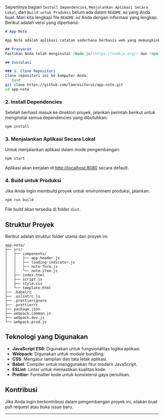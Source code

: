 Sepertinya bagian `Install Dependencies`, `Menjalankan Aplikasi Secara Lokal`, dan `Build untuk Produksi` belum ada dalam `README.md` yang Anda buat. Mari kita lengkapi file `README.md` Anda dengan informasi yang lengkap. Berikut adalah versi yang diperbarui:

```markdown
# App Note

App Note adalah aplikasi catatan sederhana berbasis web yang memungkinkan pengguna untuk membuat, mengedit, dan menghapus catatan. Aplikasi ini dirancang untuk memberikan pengalaman pengguna yang efisien dan responsif.

## Prasyarat
Pastikan Anda telah menginstal [Node.js](https://nodejs.org/) dan [npm](https://www.npmjs.com/) di komputer Anda.

## Instalasi

### 1. Clone Repositori
Clone repositori ini ke komputer Anda:
```bash
git clone https://github.com/lamrositorus/app-note.git
cd app-note
```

### 2. Install Dependencies
Setelah berhasil masuk ke direktori proyek, jalankan perintah berikut untuk menginstal semua dependencies yang dibutuhkan:
```bash
npm install
```

### 3. Menjalankan Aplikasi Secara Lokal
Untuk menjalankan aplikasi dalam mode pengembangan:
```bash
npm start
```
Aplikasi akan berjalan di [http://localhost:8080](http://localhost:8080) secara default.

### 4. Build untuk Produksi
Jika Anda ingin membuild proyek untuk environment produksi, jalankan:
```bash
npm run build
```
File build akan tersedia di folder `dist`.

## Struktur Proyek
Berikut adalah struktur folder utama dari proyek ini:
```plaintext
app-note/
├── src/
│   ├── components/
│   │   ├── app-header.js
│   │   ├── loading-indicator.js
│   │   ├── note-form.js
│   │   └── note-item.js
│   ├── index.html
│   ├── script.js
│   ├── style.css
│   └── template.html
├── .babelrc
├── .eslintrc.js
├── .prettierignore
├── .prettierrc
├── package.json
├── webpack.common.js
├── webpack.dev.js
└── webpack.prod.js
```

## Teknologi yang Digunakan
- **JavaScript ES6**: Digunakan untuk fungsionalitas logika aplikasi.
- **Webpack**: Digunakan untuk module bundling.
- **CSS**: Mengatur tampilan dan tata letak aplikasi.
- **Babel**: Compiler untuk menggunakan fitur modern JavaScript.
- **ESLint**: Linter untuk memastikan kualitas kode.
- **Prettier**: Formatter kode untuk konsistensi gaya penulisan.

## Kontribusi
Jika Anda ingin berkontribusi dalam pengembangan proyek ini, silakan buat pull request atau buka issue baru.

---
